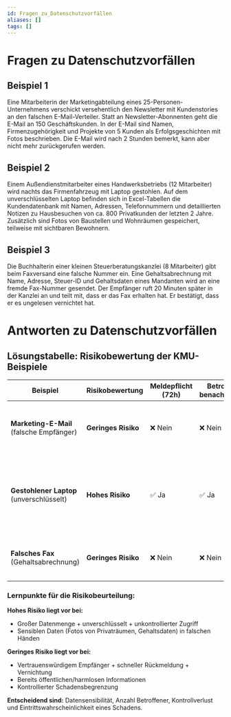```yaml
---
id: Fragen_zu_Datenschutzvorfällen
aliases: []
tags: []
---
```


# Fragen zu Datenschutzvorfällen

## Beispiel 1

Eine Mitarbeiterin der Marketingabteilung eines 25-Personen-Unternehmens verschickt versehentlich den Newsletter mit Kundenstories an den falschen E-Mail-Verteiler. Statt an Newsletter-Abonnenten geht die E-Mail an 150 Geschäftskunden. In der E-Mail sind Namen, Firmenzugehörigkeit und Projekte von 5 Kunden als Erfolgsgeschichten mit Fotos beschrieben. Die E-Mail wird nach 2 Stunden bemerkt, kann aber nicht mehr zurückgerufen werden.

## Beispiel 2

Einem Außendienstmitarbeiter eines Handwerksbetriebs (12 Mitarbeiter) wird nachts das Firmenfahrzeug mit Laptop gestohlen. Auf dem unverschlüsselten Laptop befinden sich in Excel-Tabellen die Kundendatenbank mit Namen, Adressen, Telefonnummern und detaillierten Notizen zu Hausbesuchen von ca. 800 Privatkunden der letzten 2 Jahre. Zusätzlich sind Fotos von Baustellen und Wohnräumen gespeichert, teilweise mit sichtbaren Bewohnern.

## Beispiel 3

Die Buchhalterin einer kleinen Steuerberatungskanzlei (8 Mitarbeiter) gibt beim Faxversand eine falsche Nummer ein. Eine Gehaltsabrechnung mit Name, Adresse, Steuer-ID und Gehaltsdaten eines Mandanten wird an eine fremde Fax-Nummer gesendet. Der Empfänger ruft 20 Minuten später in der Kanzlei an und teilt mit, dass er das Fax erhalten hat. Er bestätigt, dass er es ungelesen vernichtet hat.

# Antworten zu Datenschutzvorfällen

## **Lösungstabelle: Risikobewertung der KMU-Beispiele**

| **Beispiel**                             | **Risikobewertung** | **Meldepflicht (72h)** | **Betroffenen-benachrichtigung** | **Begründung**                                                                                               |
| ---------------------------------------- | ------------------- | ---------------------- | -------------------------------- | ------------------------------------------------------------------------------------------------------------ |
| **Marketing-E-Mail** (falsche Empfänger) | **Geringes Risiko** | ❌ Nein                | ❌ Nein                          | Bereits öffentliche Informationen (Kundenstories), begrenzte Anzahl, professioneller Kontext                 |
| **Gestohlener Laptop** (unverschlüsselt) | **Hohes Risiko**    | ✅ Ja                  | ✅ Ja                            | Große Datenmenge (800 Kunden), unverschlüsselt, sensible Wohnraumfotos, Diebstahl = unkontrollierter Zugriff |
| **Falsches Fax** (Gehaltsabrechnung)     | **Geringes Risiko** | ❌ Nein                | ❌ Nein                          | Empfänger vertrauenswürdig, ungelesen vernichtet, keine Weiterverbreitung                                    |

### **Lernpunkte für die Risikobeurteilung:**

**Hohes Risiko liegt vor bei:**

- Großer Datenmenge + unverschlüsselt + unkontrollierter Zugriff
- Sensiblen Daten (Fotos von Privaträumen, Gehaltsdaten) in falschen Händen

**Geringes Risiko liegt vor bei:**

- Vertrauenswürdigem Empfänger + schneller Rückmeldung + Vernichtung
- Bereits öffentlichen/harmlosen Informationen
- Kontrollierter Schadensbegrenzung

**Entscheidend sind:** Datensensibilität, Anzahl Betroffener, Kontrollverlust und Eintrittswahrscheinlichkeit eines Schadens.
